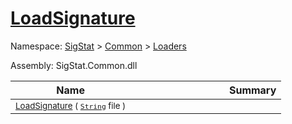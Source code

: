 # [LoadSignature](./ImageLoader-100663884.md)

Namespace: [SigStat]() > [Common](./../../README.md) > [Loaders](./../README.md)

Assembly: SigStat.Common.dll

| Name | Summary  |
| ------| -----------:|
| <sub>[LoadSignature](./ImageLoader-100663884.md) ( [`String`](https://docs.microsoft.com/en-us/dotnet/api/System.String) file )</sub> | <img width=225/><sub></sub>
